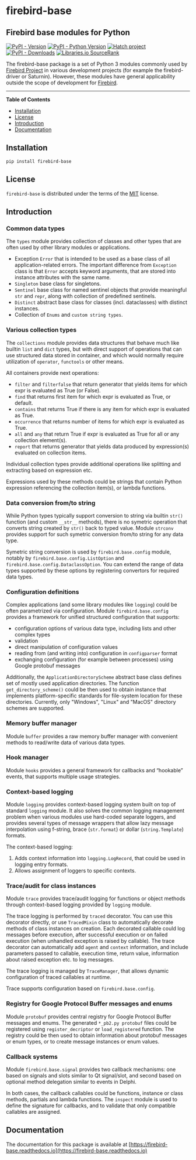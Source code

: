 # firebird-base

## Firebird base modules for Python

[![PyPI - Version](https://img.shields.io/pypi/v/firebird-base.svg)](https://pypi.org/project/firebird-base)
[![PyPI - Python Version](https://img.shields.io/pypi/pyversions/firebird-base.svg)](https://pypi.org/project/firebird-base)
[![Hatch project](https://img.shields.io/badge/%F0%9F%A5%9A-Hatch-4051b5.svg)](https://github.com/pypa/hatch)
[![PyPI - Downloads](https://img.shields.io/pypi/dm/firebird-base)](https://pypi.org/project/firebird-base)
[![Libraries.io SourceRank](https://img.shields.io/librariesio/sourcerank/pypi/firebird-base)](https://libraries.io/pypi/firebird-base)

The firebird-base package is a set of Python 3 modules commonly used by [Firebird Project](https://github.com/FirebirdSQL)
in various development projects (for example the firebird-driver or Saturnin). However, these
modules have general applicability outside the scope of development for [Firebird](https://www.firebirdsql.org).

-----

**Table of Contents**

- [Installation](#installation)
- [License](#license)
- [Introduction](#introduction)
- [Documentation](#documentation)

## Installation

```console
pip install firebird-base
```

## License

`firebird-base` is distributed under the terms of the [MIT](https://spdx.org/licenses/MIT.html) license.

## Introduction

### Common data types

The `types` module provides collection of classes and other types that are often used by
other library modules or applications.

- Exception `Error` that is intended to be used as a base class of all application-related
  errors. The important difference from `Exception` class is that `Error` accepts keyword
  arguments, that are stored into instance attributes with the same name.
- `Singleton` base class for singletons.
- `Sentinel` base class for named sentinel objects that provide meaningful `str` and `repr`,
  along with collection of predefined sentinels.
- `Distinct` abstract base class for classes (incl. dataclasses) with distinct instances.
- Collection of `Enums` and `custom string types`.

### Various collection types

The `collections` module provides data structures that behave much like builtin `list` and
`dict` types, but with direct support of operations that can use structured data stored in
container, and which would normally require utilization of `operator`, `functools` or other
means.

All containers provide next operations:

- `filter` and `filterfalse` that return generator that yields items for which expr is
  evaluated as True (or False).
- `find` that returns first item for which expr is evaluated as True, or default.
- `contains` that returns True if there is any item for which expr is evaluated as True.
- `occurrence` that returns number of items for which expr is evaluated as True.
- `all` and `any` that return True if expr is evaluated as True for all or any collection element(s).
- `report` that returns generator that yields data produced by expression(s) evaluated on collection items.

Individual collection types provide additional operations like splitting and extracting
based on expression etc.

Expressions used by these methods could be strings that contain Python expression referencing
the collection item(s), or lambda functions.

### Data conversion from/to string

While Python types typically support conversion to string via builtin `str()` function (and
custom `__str__` methods), there is no symetric operation that converts string created by
`str()` back to typed value. Module `strconv` provides support for such symetric conversion
from/to string for any data type.

Symetric string conversion is used by `firebird.base.config` module, notably by
`firebird.base.config.ListOption` and `firebird.base.config.DataclassOption`. You can
extend the range of data types supported by these options by registering convertors for
required data types.

### Configuration definitions

Complex applications (and some library modules like `logging`) could be often parametrized
via configuration. Module `firebird.base.config` provides a framework for unified structured
configuration that supports:

- configuration options of various data type, including lists and other complex types
- validation
- direct manipulation of configuration values
- reading from (and writing into) configuration in `configparser` format
- exchanging configuration (for example between processes) using Google protobuf messages

Additionally, the `ApplicationDirectoryScheme` abstract base class defines set of mostly
used application directories. The function `get_directory_scheme()` could be then used
to obtain instance that implements platform-specific standards for file-system location
for these directories. Currently, only "Windows", "Linux" and "MacOS" directory schemes
are supported.

### Memory buffer manager

Module `buffer` provides a raw memory buffer manager with convenient methods to read/write
data of various data types.

### Hook manager

Module `hooks` provides a general framework for callbacks and “hookable” events, that
supports multiple usage strategies.

### Context-based logging

Module `logging` provides context-based logging system built on top of standard `logging`
module. It also solves the common logging management problem when various modules use hard-coded
separate loggers, and provides several types of message wrappers that allow lazy message
interpolation using f-string, brace (`str.format`) or dollar (`string.Template`) formats.

The context-based logging:

1. Adds context information into `logging.LogRecord`, that could be used in logging entry formats.
2. Allows assignment of loggers to specific contexts.

### Trace/audit for class instances

Module `trace` provides trace/audit logging for functions or object methods through
context-based logging provided by `logging` module.

The trace logging is performed by `traced` decorator. You can use this decorator directly,
or use `TracedMixin` class to automatically decorate methods of class instances on creation.
Each decorated callable could log messages before execution, after successful execution or
on failed execution (when unhandled exception is raised by callable). The trace decorator
can automatically add `agent` and `context` information, and include parameters passed to
callable, execution time, return value, information about raised exception etc. to log messages.

The trace logging is managed by `TraceManager`, that allows dynamic configuration of traced
callables at runtime.

Trace supports configuration based on `firebird.base.config`.

### Registry for Google Protocol Buffer messages and enums

Module `protobuf` provides central registry for Google Protocol Buffer messages and enums.
The generated `*_pb2.py protobuf` files could be registered using `register_decriptor` or
`load_registered` function. The registry could be then used to obtain information about
protobuf messages or enum types, or to create message instances or enum values.

### Callback systems

Module `firebird.base.signal` provides two callback mechanisms: one based on signals and
slots similar to Qt signal/slot, and second based on optional method delegation similar to
events in Delphi.

In both cases, the callback callables could be functions, instance or class methods,
partials and lambda functions. The `inspect` module is used to define the signature for
callbacks, and to validate that only compatible callables are assigned.

## Documentation

The documentation for this package is available at [https://firebird-base.readthedocs.io](https://firebird-base.readthedocs.io)
